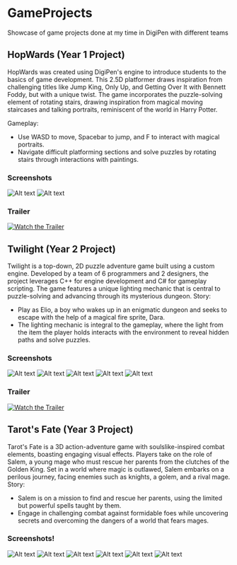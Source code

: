 # GameProjects
Showcase of game projects done at my time in DigiPen with different teams

## HopWards (Year 1 Project)
HopWards was created using DigiPen's engine to introduce students to the basics of game development. This 2.5D platformer draws inspiration from challenging titles like Jump King, Only Up, and Getting Over It with Bennett Foddy, but with a unique twist. The game incorporates the puzzle-solving element of rotating stairs, drawing inspiration from magical moving staircases and talking portraits, reminiscent of the world in Harry Potter.

Gameplay:
- Use WASD to move, Spacebar to jump, and F to interact with magical portraits.
- Navigate difficult platforming sections and solve puzzles by rotating stairs through interactions with paintings.

### Screenshots
![Alt text](Screenshots/HopWards_(1).png)
![Alt text](Screenshots/HopWards_(2).png)

### Trailer
[![Watch the Trailer](https://img.youtube.com/vi/5RoqQw_T7e8/maxresdefault.jpg)](https://youtu.be/5RoqQw_T7e8?si=8YNNOOBhZBcqWYmT)

## Twilight (Year 2 Project)
Twilight is a top-down, 2D puzzle adventure game built using a custom engine. Developed by a team of 6 programmers and 2 designers, the project leverages C++ for engine development and C# for gameplay scripting. The game features a unique lighting mechanic that is central to puzzle-solving and advancing through its mysterious dungeon.
Story:
- Play as Elio, a boy who wakes up in an enigmatic dungeon and seeks to escape with the help of a magical fire sprite, Dara.
- The lighting mechanic is integral to the gameplay, where the light from the item the player holds interacts with the environment to reveal hidden paths and solve puzzles.

### Screenshots
![Alt text](Screenshots/Twilight_(1).png)
![Alt text](Screenshots/Twilight_(2).png)
![Alt text](Screenshots/Twilight_(3).png)
![Alt text](Screenshots/Twilight_(4).png)
![Alt text](Screenshots/Twilight_(5).png)

### Trailer
[![Watch the Trailer](https://img.youtube.com/vi/kwk77ES5b6U/maxresdefault.jpg)](https://www.youtube.com/watch?v=kwk77ES5b6U)

## Tarot's Fate (Year 3 Project)
Tarot's Fate is a 3D action-adventure game with soulslike-inspired combat elements, boasting engaging visual effects. Players take on the role of Salem, a young mage who must rescue her parents from the clutches of the Golden King. Set in a world where magic is outlawed, Salem embarks on a perilous journey, facing enemies such as knights, a golem, and a rival mage.
Story:
- Salem is on a mission to find and rescue her parents, using the limited but powerful spells taught by them.
- Engage in challenging combat against formidable foes while uncovering secrets and overcoming the dangers of a world that fears mages.

### Screenshots!
![Alt text](https://github.com/peachismomo/GameProjects/blob/main/Screenshots/TarotsFate_(1).png)
![Alt text](https://github.com/peachismomo/GameProjects/blob/main/Screenshots/TarotsFate_(2).png)
![Alt text](https://github.com/peachismomo/GameProjects/blob/main/Screenshots/TarotsFate_(3).png)
![Alt text](https://github.com/peachismomo/GameProjects/blob/main/Screenshots/TarotsFate_(4).png)
![Alt text](https://github.com/peachismomo/GameProjects/blob/main/Screenshots/TarotsFate_(5).png)
![Alt text](https://raw.githubusercontent.com/peachismomo/GameProjects/blob/main/Screenshots/TarotsFate_(6).png)
